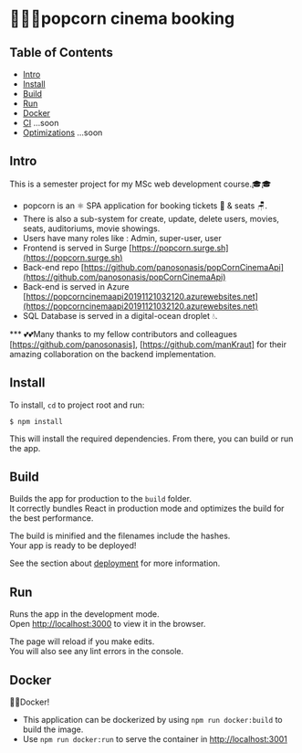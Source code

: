 
# 🍿🍿🍿popcorn cinema booking


## Table of Contents
* [Intro](#intro)
* [Install](#install)
* [Build](#build)
* [Run](#run)
* [Docker](#docker)
* [CI](#continuousIntegration) ...soon
* [Optimizations](#Optimizations) ...soon

## Intro
This is a semester project for my MSc web development course.🎓🎓

* popcorn is an ⚛️ SPA application for booking tickets 🎫 & seats 🪑. 
* There is also a sub-system for create, update, delete users, movies, seats, auditoriums, movie showings.
* Users have many roles like : Admin, super-user, user
* Frontend is served in Surge [https://popcorn.surge.sh](https://popcorn.surge.sh)
* Back-end repo [https://github.com/panosonasis/popCornCinemaApi](https://github.com/panosonasis/popCornCinemaApi)
* Back-end is served in Azure [https://popcorncinemaapi20191121032120.azurewebsites.net](https://popcorncinemaapi20191121032120.azurewebsites.net)
* SQL Database is served in a digital-ocean droplet 💧.

*** 💕💕Many thanks to my fellow contributors and colleagues 
[https://github.com/panosonasis], [https://github.com/manKraut] for their amazing collaboration on the backend implementation. 

## Install
To install, `cd` to project root and run:
```
$ npm install
```
This will install the required dependencies. From there, you can build or run the app.

## Build
Builds the app for production to the `build` folder.<br>
It correctly bundles React in production mode and optimizes the build for the best performance.

The build is minified and the filenames include the hashes.<br>
Your app is ready to be deployed!

See the section about [deployment](https://facebook.github.io/create-react-app/docs/deployment) for more information.

## Run

Runs the app in the development mode.<br>
Open [http://localhost:3000](http://localhost:3000) to view it in the browser.

The page will reload if you make edits.<br>
You will also see any lint errors in the console.

## Docker

🐳🐳Docker! 
* This application can be dockerized by using `npm run docker:build` to build the image.
* Use `npm run docker:run` to serve the container in [http://localhost:3001](http://localhost:3001)

